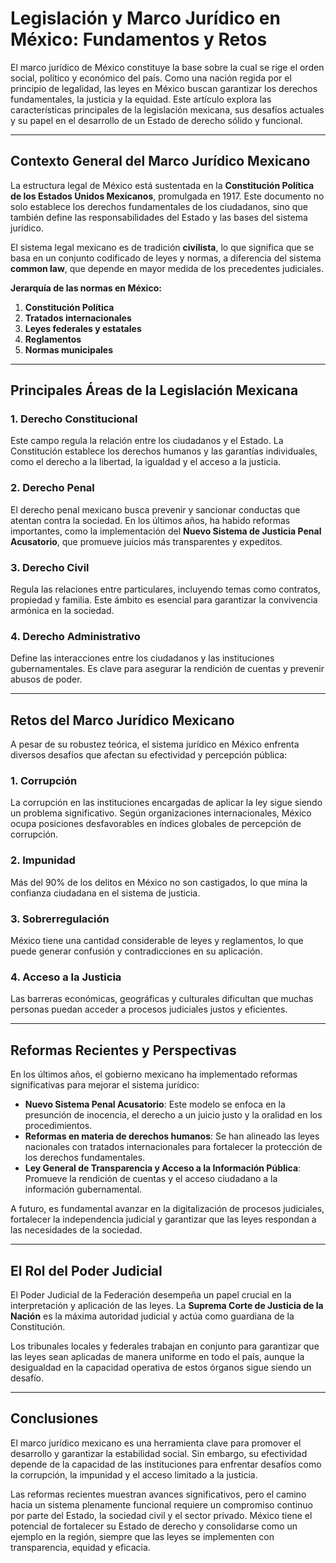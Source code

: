 # Legislación y Marco Jurídico en México: Fundamentos y Retos

El marco jurídico de México constituye la base sobre la cual se rige el orden social, político y económico del país. Como una nación regida por el principio de legalidad, las leyes en México buscan garantizar los derechos fundamentales, la justicia y la equidad. Este artículo explora las características principales de la legislación mexicana, sus desafíos actuales y su papel en el desarrollo de un Estado de derecho sólido y funcional.

---

## Contexto General del Marco Jurídico Mexicano

La estructura legal de México está sustentada en la **Constitución Política de los Estados Unidos Mexicanos**, promulgada en 1917. Este documento no solo establece los derechos fundamentales de los ciudadanos, sino que también define las responsabilidades del Estado y las bases del sistema jurídico.

El sistema legal mexicano es de tradición **civilista**, lo que significa que se basa en un conjunto codificado de leyes y normas, a diferencia del sistema **common law**, que depende en mayor medida de los precedentes judiciales.

**Jerarquía de las normas en México:**

1. **Constitución Política**
2. **Tratados internacionales**
3. **Leyes federales y estatales**
4. **Reglamentos**
5. **Normas municipales**

---

## Principales Áreas de la Legislación Mexicana

### 1. Derecho Constitucional

Este campo regula la relación entre los ciudadanos y el Estado. La Constitución establece los derechos humanos y las garantías individuales, como el derecho a la libertad, la igualdad y el acceso a la justicia.

### 2. Derecho Penal

El derecho penal mexicano busca prevenir y sancionar conductas que atentan contra la sociedad. En los últimos años, ha habido reformas importantes, como la implementación del **Nuevo Sistema de Justicia Penal Acusatorio**, que promueve juicios más transparentes y expeditos.

### 3. Derecho Civil

Regula las relaciones entre particulares, incluyendo temas como contratos, propiedad y familia. Este ámbito es esencial para garantizar la convivencia armónica en la sociedad.

### 4. Derecho Administrativo

Define las interacciones entre los ciudadanos y las instituciones gubernamentales. Es clave para asegurar la rendición de cuentas y prevenir abusos de poder.

---

## Retos del Marco Jurídico Mexicano

A pesar de su robustez teórica, el sistema jurídico en México enfrenta diversos desafíos que afectan su efectividad y percepción pública:

### 1. Corrupción

La corrupción en las instituciones encargadas de aplicar la ley sigue siendo un problema significativo. Según organizaciones internacionales, México ocupa posiciones desfavorables en índices globales de percepción de corrupción.

### 2. Impunidad

Más del 90% de los delitos en México no son castigados, lo que mina la confianza ciudadana en el sistema de justicia.

### 3. Sobrerregulación

México tiene una cantidad considerable de leyes y reglamentos, lo que puede generar confusión y contradicciones en su aplicación.

### 4. Acceso a la Justicia

Las barreras económicas, geográficas y culturales dificultan que muchas personas puedan acceder a procesos judiciales justos y eficientes.

---

## Reformas Recientes y Perspectivas

En los últimos años, el gobierno mexicano ha implementado reformas significativas para mejorar el sistema jurídico:

- **Nuevo Sistema Penal Acusatorio**: Este modelo se enfoca en la presunción de inocencia, el derecho a un juicio justo y la oralidad en los procedimientos.
- **Reformas en materia de derechos humanos**: Se han alineado las leyes nacionales con tratados internacionales para fortalecer la protección de los derechos fundamentales.
- **Ley General de Transparencia y Acceso a la Información Pública**: Promueve la rendición de cuentas y el acceso ciudadano a la información gubernamental.

A futuro, es fundamental avanzar en la digitalización de procesos judiciales, fortalecer la independencia judicial y garantizar que las leyes respondan a las necesidades de la sociedad.

---

## El Rol del Poder Judicial

El Poder Judicial de la Federación desempeña un papel crucial en la interpretación y aplicación de las leyes. La **Suprema Corte de Justicia de la Nación** es la máxima autoridad judicial y actúa como guardiana de la Constitución.

Los tribunales locales y federales trabajan en conjunto para garantizar que las leyes sean aplicadas de manera uniforme en todo el país, aunque la desigualdad en la capacidad operativa de estos órganos sigue siendo un desafío.

---

## Conclusiones

El marco jurídico mexicano es una herramienta clave para promover el desarrollo y garantizar la estabilidad social. Sin embargo, su efectividad depende de la capacidad de las instituciones para enfrentar desafíos como la corrupción, la impunidad y el acceso limitado a la justicia.

Las reformas recientes muestran avances significativos, pero el camino hacia un sistema plenamente funcional requiere un compromiso continuo por parte del Estado, la sociedad civil y el sector privado. México tiene el potencial de fortalecer su Estado de derecho y consolidarse como un ejemplo en la región, siempre que las leyes se implementen con transparencia, equidad y eficacia.
